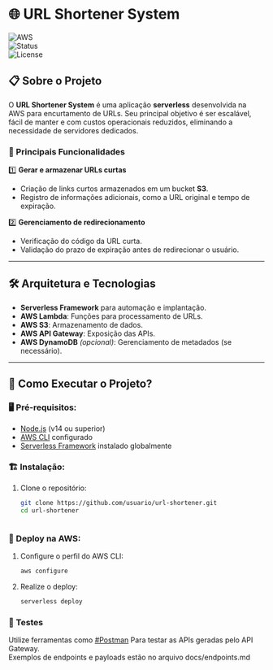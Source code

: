 # 🌐 URL Shortener System

![AWS](https://img.shields.io/badge/AWS-Serverless-orange?style=flat&logo=amazonaws)  
![Status](https://img.shields.io/badge/Status-In%20Development-blue?style=flat&logo=github)  
![License](https://img.shields.io/badge/License-MIT-green?style=flat&logo=open-source-initiative)

## 📋 Sobre o Projeto

O **URL Shortener System** é uma aplicação **serverless** desenvolvida na AWS para encurtamento de URLs. Seu principal
objetivo é ser escalável, fácil de manter e com custos operacionais reduzidos, eliminando a necessidade de servidores
dedicados.

### 🚀 Principais Funcionalidades

1️⃣ **Gerar e armazenar URLs curtas**

- Criação de links curtos armazenados em um bucket **S3**.
- Registro de informações adicionais, como a URL original e tempo de expiração.

2️⃣ **Gerenciamento de redirecionamento**

- Verificação do código da URL curta.
- Validação do prazo de expiração antes de redirecionar o usuário.

---

## 🛠️ Arquitetura e Tecnologias

- **Serverless Framework** para automação e implantação.
- **AWS Lambda**: Funções para processamento de URLs.
- **AWS S3**: Armazenamento de dados.
- **AWS API Gateway**: Exposição das APIs.
- **AWS DynamoDB** *(opcional)*: Gerenciamento de metadados (se necessário).

---

## 🎯 Como Executar o Projeto?

### 🖥️ Pré-requisitos:

- [Node.js](https://nodejs.org/) (v14 ou superior)
- [AWS CLI](https://aws.amazon.com/cli/) configurado
- [Serverless Framework](https://www.serverless.com/) instalado globalmente

### 🏗️ Instalação:

1. Clone o repositório:
   ```bash
   git clone https://github.com/usuario/url-shortener.git
   cd url-shortener



### 🚀 Deploy na AWS:

1. Configure o perfil do AWS CLI:
   ```bash
   aws configure
   
2. Realize o deploy:
   ```bash
   serverless deploy


### 🧪 Testes
Utilize ferramentas como [#Postman](https://www.postman.com) Para testar as APIs geradas pelo API Gateway.  
Exemplos de endpoints e payloads estão no arquivo docs/endpoints.md
